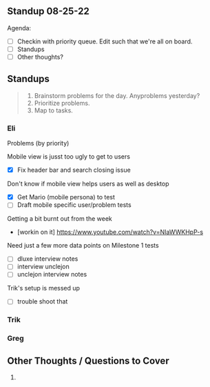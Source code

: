 ## Standup 08-25-22

Agenda:

- [ ] Checkin with priority queue. Edit such that we're all on board.
- [ ] Standups
- [ ] Other thoughts?

## Standups

> 1. Brainstorm problems for the day. Anyproblems yesterday?
> 2. Prioritize problems.
> 3. Map to tasks.

### Eli

Problems (by priority)

Mobile view is jusst too ugly to get to users

- [x] Fix header bar and search closing issue

Don't know if mobile view helps users as well as desktop

- [x] Get Mario (mobile persona) to test
- [ ] Draft mobile specific user/problem tests

Getting a bit burnt out from the week

- [workin on it] https://www.youtube.com/watch?v=NIaWWKHpP-s

Need just a few more data points on Milestone 1 tests

- [ ] dluxe interview notes
- [ ] interview unclejon
- [ ] unclejon interview notes

Trik's setup is messed up

- [ ] trouble shoot that

### Trik

### Greg

## Other Thoughts / Questions to Cover

1.
